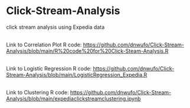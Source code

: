 # Click-Stream-Analysis
click stream analysis using Expedia data</samp></p>
  <br>Link to Correlation Plot R code: https://github.com/dnwufo/Click-Stream-Analysis/blob/main/R%20code%20for%20Click-Steam-Analysis.R
</samp></p>
<br>Link to Logistic Regression R code: https://github.com/dnwufo/Click-Stream-Analysis/blob/main/LogisticRegression_Expedia.R
</samp></p>
<br>Link to Clustering R code: https://github.com/dnwufo/Click-Stream-Analysis/blob/main/expediaclickstreamclustering.ipynb
</samp></p>
